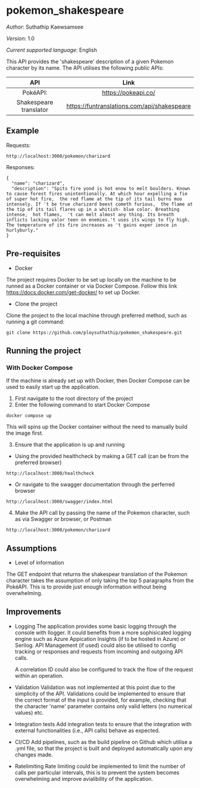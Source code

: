 # pokemon_shakespeare

*Author*: Suthathip Kaewsamsee

*Version*: 1.0

*Current supported language*: English

This API provides the 'shakespeare' description of a given Pokemon character by its name. The API utilises the following public APIs:

| API                   | Link                                       |
| :---:                 | :-:                                        |
| PokéAPI:              | https://pokeapi.co/                        |
| Shakespeare translator| https://funtranslations.com/api/shakespeare|


## Example

Requests: 

```
http://localhost:3000/pokemon/charizard
```

Responses:

```
{
  "name": "charizard",
  "description": "Spits fire yond is hot enow to melt boulders. Known to cause forest fires unintentionally. At which hour expelling a fie of super hot fire,  the red flame at the tip of its tail burns moo intensely. If 't be true charizard beest­ cometh furious,  the flame at the tip of its tail flares up in a whitish- blue color. Breathing intense,  hot flames,  't can melt almost any­ thing. Its breath inflicts lacking valor teen on enemies.'t uses its wings to fly high. The temperature of its fire increases as 't gains exper­ ience in hurlyburly."
}
```


## Pre-requisites

- Docker

The project requires Docker to be set up locally on the machine to be runned as a Docker container or via Docker Compose. Follow this link https://docs.docker.com/get-docker/ to set up Docker.


- Clone the project

Clone the project to the local machine through preferred method, such as running a git command:

```
git clone https://github.com/ploysuthathip/pokemon_shakespeare.git 
```

## Running the project


### With Docker Compose

If the machine is already set up with Docker, then Docker Compose can be used to easily start up the application. 

1) First navigate to the root directory of the project
2) Enter the following command to start Docker Compose

```
docker compose up
```
This will spins up the Docker container without the need to manually build the image first.

3) Ensure that the application is up and running

- Using the provided healthcheck by making a GET call (can be from the preferred browser)

```
http://localhost:3000/healthcheck
```
- Or navigate to the swagger documentation through the perferred browser

```
http://localhost:3000/swagger/index.html
```

4) Make the API call by passing the name of the Pokemon character, such as via Swagger or browser, or Postman

```
http://localhost:3000/pokemon/charizard
```

## Assumptions

- Level of information

The GET endpoint that returns the shakespear translation of the Pokemon character takes the assumption of only taking the top 5 paragraphs from the PokéAPI. This is to provide just enough information without being overwhelming.


## Improvements

- Logging
The application provides some basic logging through the console with Ilogger. It could benefits from a more sophisicated logging engine such as Azure Appication Insights (if to be hosted in Azure) or Serilog. API Management (if used) could also be utilised to config tracking or responses and requests from incoming and outgoing API calls.

    A correlation ID could also be configured to track the flow of the request within an operation.

- Validation
Validation was not implemented at this point due to the simplicity of the API. Validations could be implemented to ensure that the correct format of the input is provided, for example, checking that the character 'name' parameter contains only valid letters (no numerical values) etc.

- Integration tests
Add integration tests to ensure that the integration with external functionalities (i.e., API calls) behave as expected.

- CI/CD
Add pipelines, such as the build pipeline on Github which utilise a .yml file, so that the project is built and deployed automatically upon any changes made.

- Ratelimiting
Rate limiting could be implemented to limit the number of calls per particular intervals, this is to prevent the system becomes overwhelming and improve avialibility of the application.
